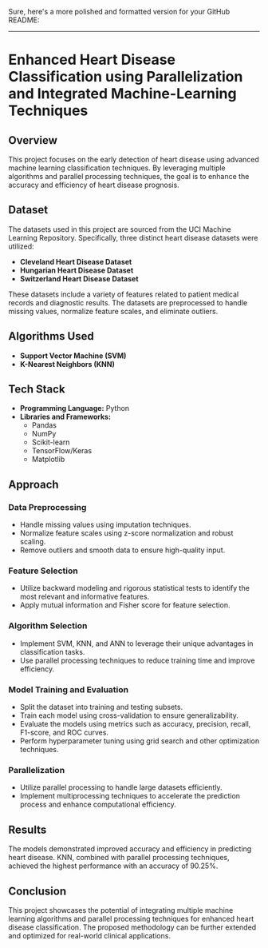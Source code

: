 Sure, here's a more polished and formatted version for your GitHub README:

---

# Enhanced Heart Disease Classification using Parallelization and Integrated Machine-Learning Techniques

## Overview
This project focuses on the early detection of heart disease using advanced machine learning classification techniques. By leveraging multiple algorithms and parallel processing techniques, the goal is to enhance the accuracy and efficiency of heart disease prognosis.

## Dataset
The datasets used in this project are sourced from the UCI Machine Learning Repository. Specifically, three distinct heart disease datasets were utilized:

- **Cleveland Heart Disease Dataset**
- **Hungarian Heart Disease Dataset**
- **Switzerland Heart Disease Dataset**

These datasets include a variety of features related to patient medical records and diagnostic results. The datasets are preprocessed to handle missing values, normalize feature scales, and eliminate outliers.

## Algorithms Used
- **Support Vector Machine (SVM)**
- **K-Nearest Neighbors (KNN)**


## Tech Stack
- **Programming Language:** Python
- **Libraries and Frameworks:**
  - Pandas
  - NumPy
  - Scikit-learn
  - TensorFlow/Keras
  - Matplotlib

## Approach

### Data Preprocessing
- Handle missing values using imputation techniques.
- Normalize feature scales using z-score normalization and robust scaling.
- Remove outliers and smooth data to ensure high-quality input.

### Feature Selection
- Utilize backward modeling and rigorous statistical tests to identify the most relevant and informative features.
- Apply mutual information and Fisher score for feature selection.

### Algorithm Selection
- Implement SVM, KNN, and ANN to leverage their unique advantages in classification tasks.
- Use parallel processing techniques to reduce training time and improve efficiency.

### Model Training and Evaluation
- Split the dataset into training and testing subsets.
- Train each model using cross-validation to ensure generalizability.
- Evaluate the models using metrics such as accuracy, precision, recall, F1-score, and ROC curves.
- Perform hyperparameter tuning using grid search and other optimization techniques.

### Parallelization
- Utilize parallel processing to handle large datasets efficiently.
- Implement multiprocessing techniques to accelerate the prediction process and enhance computational efficiency.

## Results
The models demonstrated improved accuracy and efficiency in predicting heart disease. KNN, combined with parallel processing techniques, achieved the highest performance with an accuracy of 90.25%.

## Conclusion
This project showcases the potential of integrating multiple machine learning algorithms and parallel processing techniques for enhanced heart disease classification. The proposed methodology can be further extended and optimized for real-world clinical applications.



